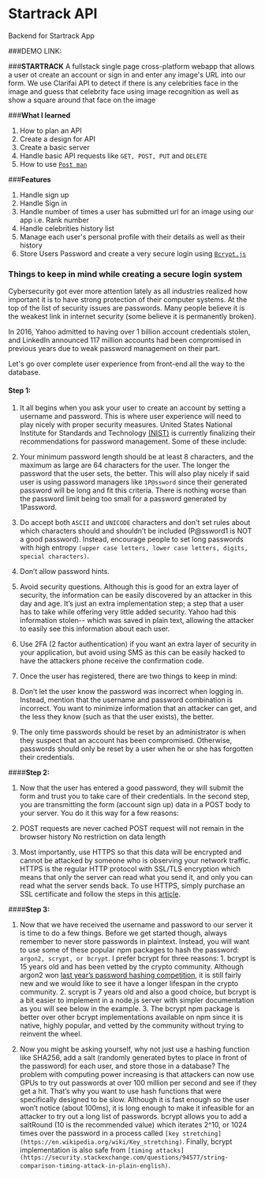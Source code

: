 # Startrack API
 Backend for Startrack App 

###DEMO LINK:  

###**STARTRACK**
A fullstack single page cross-platform webapp that allows a user ot create an account or sign in and enter any image's URL into our form. We use Clarifai API to detect if there is any celebrities face in the image and guess that celebrity face using image recognition as well as show a square around that face on the image 

###**What I learned**
1) How to plan an API 
2) Create a design for API
3) Create a basic server 
4) Handle basic API requests like `GET, POST, PUT` and `DELETE`
5) How to use [`Post man`](https://www.postman.com/)


###**Features** 
1) Handle sign up
2) Handle Sign in 
3) Handle number of times a user has submitted url for an image using our app i.e. Rank number 
4) Handle celebrities history list
5) Manage each user's personal profile with their details as well as their history
6) Store Users Password and create  a very secure login using [`Bcrypt.js`]("https://www.npmjs.com/package/bcryptjs")

### **Things to keep in mind while creating a secure login system**

Cybersecurity got ever more attention lately as all industries realized how important it is to have strong protection of their computer systems. At the top of the list of security issues are passwords. Many people believe it is the weakest link in internet security (some believe it is permanently broken).

 In 2016, Yahoo admitted to having over 1 billion account credentials stolen, and LinkedIn announced 117 million accounts had been compromised in previous years due to weak password management on their part.

 Let's go over complete user experience from front-end all the way to the database.

#### **Step 1:**

1) It all begins when you ask your user to create an account by setting a username and password. This is where user experience will need to play nicely with proper security measures. United States National Institute for Standards and Technology [(NIST)](https://www.nist.gov/) is currently finalizing their recommendations for password management. Some of these include:


2) Your minimum password length should be at least 8 characters, and the maximum as large are 64 characters for the user. The longer the password that the user sets, the better. This will also play nicely if said user is using password managers like `1P@ssword` since their generated password will be long and fit this criteria. There is nothing worse than the password limit being too small for a password generated by 1Password.


3) Do accept both `ASCII` and `UNICODE` characters and don't set rules about which characters should and shouldn’t be included (P@ssword1 is NOT a good password). Instead, encourage people to set long passwords with high entropy `(upper case letters, lower case letters, digits, special characters)`.


4) Don’t allow password hints.


5) Avoid security questions. Although this is good for an extra layer of security, the information can be easily discovered by an attacker in this day and age. It’s just an extra implementation step; a step that a user has to take while offering very little added security. Yahoo had this information stolen-- which was saved in plain text, allowing the attacker to easily see this information about each user.


6) Use 2FA (2 factor authentication) if you want an extra layer of security in your application, but avoid using SMS as this can be easily hacked to have the attackers phone receive the confirmation code.


7) Once the user has registered, there are two things to keep in mind:


8) Don’t let the user know the password was incorrect when logging in. Instead, mention that the username and password combination is incorrect. You want to minimize information that an attacker can get, and the less they know (such as that the user exists), the better.

9) The only time passwords should be reset by an administrator is when they suspect that an account has been compromised. Otherwise, passwords should only be reset by a user when he or she has forgotten their credentials.

####**Step 2:**

1) Now that the user has entered a good password, they will submit the form and trust you to take care of their credentials. In the second step, you are transmitting the form (account sign up) data in a POST body to your server. You do it this way for a few reasons:


2) POST requests are never cached
POST request will not remain in the browser history
No restriction on data length

3) Most importantly, use HTTPS so that this data will be encrypted and cannot be attacked by someone who is observing your network traffic. HTTPS is the regular HTTP protocol with SSL/TLS encryption which means that only the server can read what you send it, and only you can read what the server sends back. To use HTTPS, simply purchase an SSL certificate and follow the steps in this [article](https://www.keycdn.com/blog/http-to-https/).

####**Step 3:**

1) Now that we have received the username and password to our server it is time to do a few things. Before we get started though, always remember to never store passwords in plaintext. Instead, you will want to use some of these popular npm packages to hash the password: `argon2, scrypt, or bcrypt`. I prefer bcrypt for three reasons:  1. bcrypt is 15 years old and has been vetted by the crypto community. Although argon2 won [last year’s password hashing competition](https://news.ycombinator.com/item?id=10493721), it is still fairly new and we would like to see it have a longer lifespan in the crypto community.  2. scrypt is 7 years old and also a good choice, but bcrypt is a bit easier to implement in a node.js server with simpler documentation as you will see below in the example.  3. The bcrypt npm package is better over other bcrypt implementations available on npm since it is native, highly popular, and vetted by the community without trying to reinvent the wheel.

2) Now you might be asking yourself, why not just use a hashing function like SHA256, add a salt (randomly generated bytes to place in front of the password) for each user, and store those in a database? The problem with computing power increasing is that attackers can now use GPUs to try out passwords at over 100 million per second and see if they get a hit. That’s why you want to use hash functions that were specifically designed to be slow. Although it is fast enough so the user won’t notice (about 100ms), it is long enough to make it infeasible for an attacker to try out a long list of passwords. bcrypt allows you to add a saltRound (10 is the recommended value) which iterates 2^10, or 1024 times over the password in a process called `[key stretching](https://en.wikipedia.org/wiki/Key_stretching)`. Finally, bcrypt implementation is also safe from `[timing attacks](https://security.stackexchange.com/questions/94577/string-comparison-timing-attack-in-plain-english)`. 

